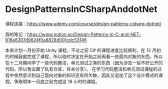 # DesignPatternsInCSharpAnddotNet

课程连接：https://www.udemy.com/course/design-patterns-csharp-dotnet/

我的笔记：https://www.notion.so/Design-Patterns-in-C-and-NET-916e8307d9824f0a8828d001cdc53146

  本来计划一月份开始 Unity 课程，不过之前 C# 的课程进度比较顺利，在 12 月初的时候我就完成了课程，所以临时决定在开始之前再看一些面向对象的东西，所以在十二月期间学了一些代码整洁、单元测试之类的东西（因为涉及一些不好公开的代码，所以我设置了私有仓库，并未分享）。
  在学习代码整洁和单元测试课程的过程中突然意识到自己面向对象的知识还有所欠缺，因此又追加了这个设计模式的课程，争取明年一月底之前完成这 18 小时的课程。
